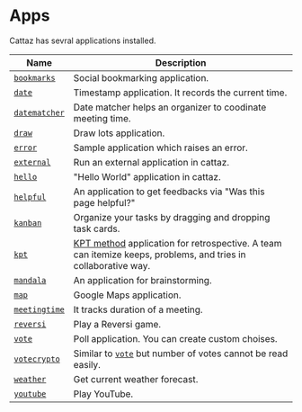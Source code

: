 # Apps

Cattaz has sevral applications installed.

|Name|Description|
|----|-----------|
|[`bookmarks`](./app-bookmarks)|Social bookmarking application.|
|[`date`](./app-date)|Timestamp application. It records the current time.|
|[`datematcher`](./app-datematcher)|Date matcher helps an organizer to coodinate meeting time.|
|[`draw`](./app-draw)|Draw lots application.|
|[`error`](./app-error)|Sample application which raises an error.|
|[`external`](./app-external)|Run an external application in cattaz.|
|[`hello`](./app-hello)|"Hello World" application in cattaz.|
|[`helpful`](./app-helpful)|An application to get feedbacks via "Was this page helpful?"|
|[`kanban`](./app-kanban)|Organize your tasks by dragging and dropping task cards.|
|[`kpt`](./app-kpt)|[KPT method](http://code-artisan.io/retrospective-method-kpt/) application for retrospective. A team can itemize keeps, problems, and tries in collaborative way.|
|[`mandala`](./app-mandala)|An application for brainstorming.|
|[`map`](./app-map)|Google Maps application.|
|[`meetingtime`](./app-meetingtime)|It tracks duration of a meeting.|
|[`reversi`](./app-reversi)|Play a Reversi game.|
|[`vote`](./app-vote)|Poll application. You can create custom choises.|
|[`votecrypto`](./app-votecrypto)|Similar to [`vote`](./app-vote) but number of votes cannot be read easily.|
|[`weather`](./app-weather)|Get current weather forecast.|
|[`youtube`](./app-youtube)|Play YouTube.|
